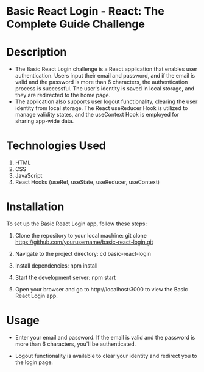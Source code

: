 # Basic React Login - React: The Complete Guide Challenge

# Description

- The Basic React Login challenge is a React application that enables user authentication. Users input their email and password, and if the email is valid and the password is more than 6 characters, the authentication process is successful. The user's identity is saved in local storage, and they are redirected to the home page.
- The application also supports user logout functionality, clearing the user identity from local storage. The React useReducer Hook is utilized to manage validity states, and the useContext Hook is employed for sharing app-wide data.

# Technologies Used

1. HTML
2. CSS
3. JavaScript
4. React Hooks (useRef, useState, useReducer, useContext)

# Installation

To set up the Basic React Login app, follow these steps:

1. Clone the repository to your local machine: git clone https://github.com/yourusername/basic-react-login.git

2. Navigate to the project directory: cd basic-react-login

3. Install dependencies: npm install
4. Start the development server: npm start
5. Open your browser and go to http://localhost:3000 to view the Basic React Login app.

# Usage

- Enter your email and password.
  If the email is valid and the password is more than 6 characters, you'll be authenticated.

- Logout functionality is available to clear your identity and redirect you to the login page.
